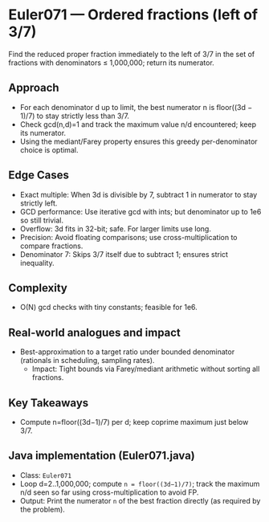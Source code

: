 # Euler071 — Ordered fractions (left of 3/7)

Find the reduced proper fraction immediately to the left of 3/7 in the set of fractions with denominators ≤ 1,000,000; return its numerator.

## Approach

- For each denominator d up to limit, the best numerator n is floor((3d − 1)/7) to stay strictly less than 3/7.
- Check gcd(n,d)=1 and track the maximum value n/d encountered; keep its numerator.
- Using the mediant/Farey property ensures this greedy per-denominator choice is optimal.

## Edge Cases
- Exact multiple: When 3d is divisible by 7, subtract 1 in numerator to stay strictly left.
- GCD performance: Use iterative gcd with ints; but denominator up to 1e6 so still trivial.
- Overflow: 3d fits in 32-bit; safe. For larger limits use long.
- Precision: Avoid floating comparisons; use cross-multiplication to compare fractions.
- Denominator 7: Skips 3/7 itself due to subtract 1; ensures strict inequality.

## Complexity
- O(N) gcd checks with tiny constants; feasible for 1e6.

## Real-world analogues and impact
- Best-approximation to a target ratio under bounded denominator (rationals in scheduling, sampling rates).
  - Impact: Tight bounds via Farey/mediant arithmetic without sorting all fractions.

## Key Takeaways
- Compute n=floor((3d−1)/7) per d; keep coprime maximum just below 3/7.


## Java implementation (Euler071.java)

- Class: `Euler071`
- Loop d=2..1,000,000; compute `n = floor((3d−1)/7)`; track the maximum n/d seen so far using cross-multiplication to avoid FP.
- Output: Print the numerator `n` of the best fraction directly (as required by the problem).
